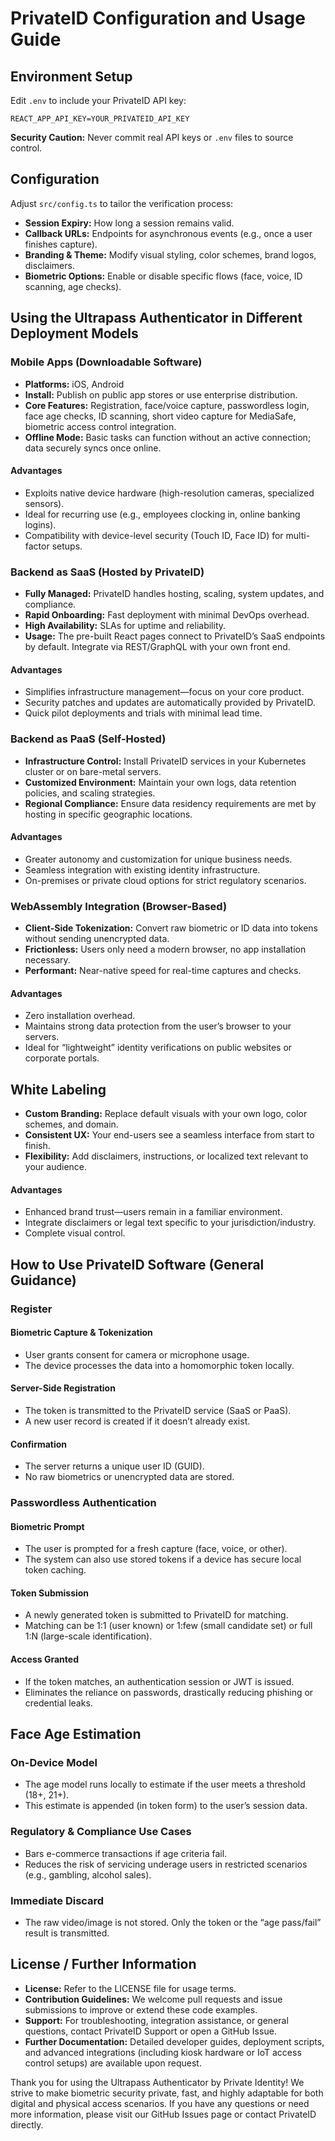# PrivateID Configuration and Usage Guide

## Environment Setup

Edit `.env` to include your PrivateID API key:

```
REACT_APP_API_KEY=YOUR_PRIVATEID_API_KEY
```

**Security Caution:** Never commit real API keys or `.env` files to source control.

## Configuration

Adjust `src/config.ts` to tailor the verification process:

- **Session Expiry:** How long a session remains valid.
- **Callback URLs:** Endpoints for asynchronous events (e.g., once a user finishes capture).
- **Branding & Theme:** Modify visual styling, color schemes, brand logos, disclaimers.
- **Biometric Options:** Enable or disable specific flows (face, voice, ID scanning, age checks).

## Using the Ultrapass Authenticator in Different Deployment Models

### Mobile Apps (Downloadable Software)

- **Platforms:** iOS, Android  
- **Install:** Publish on public app stores or use enterprise distribution.  
- **Core Features:** Registration, face/voice capture, passwordless login, face age checks, ID scanning, short video capture for MediaSafe, biometric access control integration.  
- **Offline Mode:** Basic tasks can function without an active connection; data securely syncs once online.  

#### Advantages

- Exploits native device hardware (high-resolution cameras, specialized sensors).
- Ideal for recurring use (e.g., employees clocking in, online banking logins).
- Compatibility with device-level security (Touch ID, Face ID) for multi-factor setups.

### Backend as SaaS (Hosted by PrivateID)

- **Fully Managed:** PrivateID handles hosting, scaling, system updates, and compliance.
- **Rapid Onboarding:** Fast deployment with minimal DevOps overhead.
- **High Availability:** SLAs for uptime and reliability.
- **Usage:** The pre-built React pages connect to PrivateID’s SaaS endpoints by default. Integrate via REST/GraphQL with your own front end.

#### Advantages

- Simplifies infrastructure management—focus on your core product.
- Security patches and updates are automatically provided by PrivateID.
- Quick pilot deployments and trials with minimal lead time.

### Backend as PaaS (Self-Hosted)

- **Infrastructure Control:** Install PrivateID services in your Kubernetes cluster or on bare-metal servers.
- **Customized Environment:** Maintain your own logs, data retention policies, and scaling strategies.
- **Regional Compliance:** Ensure data residency requirements are met by hosting in specific geographic locations.

#### Advantages

- Greater autonomy and customization for unique business needs.
- Seamless integration with existing identity infrastructure.
- On-premises or private cloud options for strict regulatory scenarios.

### WebAssembly Integration (Browser-Based)

- **Client-Side Tokenization:** Convert raw biometric or ID data into tokens without sending unencrypted data.
- **Frictionless:** Users only need a modern browser, no app installation necessary.
- **Performant:** Near-native speed for real-time captures and checks.

#### Advantages

- Zero installation overhead.
- Maintains strong data protection from the user’s browser to your servers.
- Ideal for “lightweight” identity verifications on public websites or corporate portals.

## White Labeling

- **Custom Branding:** Replace default visuals with your own logo, color schemes, and domain.
- **Consistent UX:** Your end-users see a seamless interface from start to finish.
- **Flexibility:** Add disclaimers, instructions, or localized text relevant to your audience.

#### Advantages

- Enhanced brand trust—users remain in a familiar environment.
- Integrate disclaimers or legal text specific to your jurisdiction/industry.
- Complete visual control.

## How to Use PrivateID Software (General Guidance)

### Register

#### Biometric Capture & Tokenization

- User grants consent for camera or microphone usage.
- The device processes the data into a homomorphic token locally.

#### Server-Side Registration

- The token is transmitted to the PrivateID service (SaaS or PaaS).
- A new user record is created if it doesn’t already exist.

#### Confirmation

- The server returns a unique user ID (GUID).
- No raw biometrics or unencrypted data are stored.

### Passwordless Authentication

#### Biometric Prompt

- The user is prompted for a fresh capture (face, voice, or other).
- The system can also use stored tokens if a device has secure local token caching.

#### Token Submission

- A newly generated token is submitted to PrivateID for matching.
- Matching can be 1:1 (user known) or 1:few (small candidate set) or full 1:N (large-scale identification).

#### Access Granted

- If the token matches, an authentication session or JWT is issued.
- Eliminates the reliance on passwords, drastically reducing phishing or credential leaks.

## Face Age Estimation

### On-Device Model

- The age model runs locally to estimate if the user meets a threshold (18+, 21+).
- This estimate is appended (in token form) to the user’s session data.

### Regulatory & Compliance Use Cases

- Bars e-commerce transactions if age criteria fail.
- Reduces the risk of servicing underage users in restricted scenarios (e.g., gambling, alcohol sales).

### Immediate Discard

- The raw video/image is not stored. Only the token or the “age pass/fail” result is transmitted.

## License / Further Information

- **License:** Refer to the LICENSE file for usage terms.
- **Contribution Guidelines:** We welcome pull requests and issue submissions to improve or extend these code examples.
- **Support:** For troubleshooting, integration assistance, or general questions, contact PrivateID Support or open a GitHub Issue.
- **Further Documentation:** Detailed developer guides, deployment scripts, and advanced integrations (including kiosk hardware or IoT access control setups) are available upon request.

Thank you for using the Ultrapass Authenticator by Private Identity! We strive to make biometric security private, fast, and highly adaptable for both digital and physical access scenarios. If you have any questions or need more information, please visit our GitHub Issues page or contact PrivateID directly.

